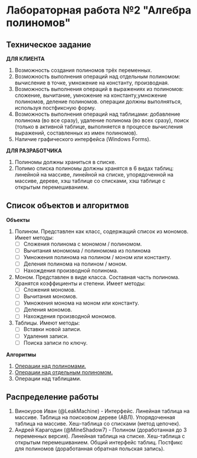 # Лабораторная работа №2 "Алгебра полиномов"

## Техническое задание
**ДЛЯ КЛИЕНТА**
1. Возможность создания полиномов трёх переменных.
2. Возможность выполнения операций над отдельным полиномом: вычисление в точке, умножение на константу, производная. 
3. Возможность выполнения операций в выражениях из полиномов: сложение, вычитание, умножение на константу,умножение полиномов, деление полиномов. операции должны выполняться, используя постфиксную форму.
4. Возможность выполнения операций над таблицами: добавление полинома (во все сразу), удаление полинома (во всех сразу), поиск (только в активной таблице, выполняется в процессе вычисления выражений, составленных из имен полиномов).
5. Наличие графического интерфейса (Windows Forms).

**ДЛЯ РАЗРАБОТЧИКА**
1. Полиномы должны храниться в списке.
2. Попимо списка полиномы должны хранятся в 6 видах таблиц: линейной на массиве, линейной на списке, упорядоченной на массиве, дереве, хэш таблице со списками, хэш таблице с открытым перемешиванием.

## Список объектов и алгоритмов
**Объекты**
 1. Полином. Представлен как класс, содержащий список из мономов. Имеет методы: 
	 - [ ] Сложения полинома с мономом / полиномом. 
	 - [ ] Вычитания мономома / полиномома из полинома
	 - [ ] Умножения полинома на полином / моном или константу. 
	 - [ ] Деления полинома на полином / моном. 
	 - [ ] Нахождения производной полинома.

 2. Моном. Представлен в виде класса. Составная часть полинома. Хранятся коэффициенты и степени. Имеет методы:  
	 - [ ] Сложения мономов. 
	 - [ ] Вычитания мономов.
	 - [ ] Умножения монома на моном или константу. 
	 - [ ] Деления мономов. 
	 - [ ] Нахождения производной мономов.

 3. Таблицы. Имеют методы:  
	 - [ ] Вставки новой записи.
	 - [ ] Удаления записи.
	 - [ ] Поиска записи по ключу.

**Алгоритмы** 
 1. [Операции над полиномами.](https://habr.com/ru/post/537926/)
 2. [Операции над отдельным полиномом.](https://infopedia.su/12xd0c5.html)
 3. Операции над таблицами.

## Распределение работы
1. Винокуров Иван (@LeakMachine) - Интерфейс. Линейная таблица на массиве. Таблица на поисковом дереве (АВЛ). Упорядоченная таблица на массиве. Хеш-таблица со списками (метод цепочек).
2. Андрей Карагодин (@MineShadow7) - Полином (доработанная до 3 переменных версия). Линейная таблица на списке. Хеш-таблица с открытым перемешиванием. Общий интерфейс таблиц. Постфикс для полиномов (доработанная обратная польская запись).
